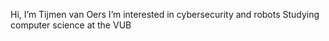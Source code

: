 Hi, I’m Tijmen van Oers
I’m interested in cybersecurity and robots
Studying computer science at the VUB

<!---
Daimon0663/Daimon0663 is a ✨ special ✨ repository because its `README.md` (this file) appears on your GitHub profile.
You can click the Preview link to take a look at your changes.
--->

